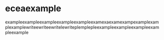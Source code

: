 # eceaexample
exampleexampleexampleexampleexampleexamexaexamexampexamplexamplexamplewriteewriteewritelewriteplemplepleexampleexampleexampleexampleexample
